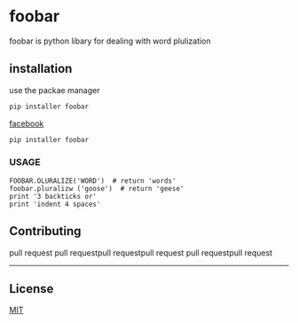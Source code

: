 # foobar
foobar is python libary for dealing with word plulization
## installation
use the packae manager
```sh
pip installer foobar
```  

[facebook](http://facebook.com)
```sh
pip installer foobar
```
### USAGE
```
FOOBAR.OLURALIZE('WORD')  # return 'words'
foobar.pluralizw ('goose')  # return 'geese'
print '3 backticks or'
print 'indent 4 spaces'
```

## Contributing

pull request pull requestpull requestpull request
pull requestpull request
***
## License

[MIT](http://MIT.com)

